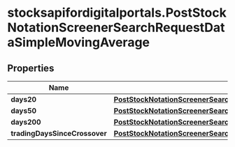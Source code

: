 # stocksapifordigitalportals.PostStockNotationScreenerSearchRequestDataSimpleMovingAverage

## Properties

Name | Type | Description | Notes
------------ | ------------- | ------------- | -------------
**days20** | [**PostStockNotationScreenerSearchRequestDataSimpleMovingAverageDays20**](PostStockNotationScreenerSearchRequestDataSimpleMovingAverageDays20.md) |  | [optional] 
**days50** | [**PostStockNotationScreenerSearchRequestDataSimpleMovingAverageDays50**](PostStockNotationScreenerSearchRequestDataSimpleMovingAverageDays50.md) |  | [optional] 
**days200** | [**PostStockNotationScreenerSearchRequestDataSimpleMovingAverageDays200**](PostStockNotationScreenerSearchRequestDataSimpleMovingAverageDays200.md) |  | [optional] 
**tradingDaysSinceCrossover** | [**PostStockNotationScreenerSearchRequestDataSimpleMovingAverageTradingDaysSinceCrossover**](PostStockNotationScreenerSearchRequestDataSimpleMovingAverageTradingDaysSinceCrossover.md) |  | [optional] 


